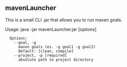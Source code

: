 ## mavenLauncher

This is a small CLI .jar that allows you to run maven goals.

Usage: java -jar mavenLauncher.jar [options]

	  Options:
	    --goal, -g
	      maven goals (es. -g goal1 -g goal2)
	      Default: [clean, compile]
	    --project, -p [required]
	      absolute path to project directory